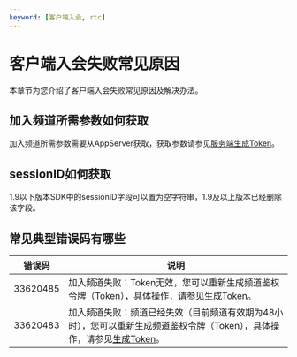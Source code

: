 ```yaml
---
keyword: [客户端入会, rtc]
---
```


# 客户端入会失败常见原因

本章节为您介绍了客户端入会失败常见原因及解决办法。

## 加入频道所需参数如何获取

加入频道所需参数需要从AppServer获取，获取参数请参见[服务端生成Token](/cn.zh-CN/基础功能/生成Token.mdsection_xxk_mxm_f62)。

## sessionID如何获取

1.9以下版本SDK中的sessionID字段可以置为空字符串，1.9及以上版本已经删除该字段。

## 常见典型错误码有哪些

|错误码|说明|
|---|--|
|33620485|加入频道失败：Token无效，您可以重新生成频道鉴权令牌（Token），具体操作，请参见[生成Token](/cn.zh-CN/基础功能/生成Token.md)。|
|33620483|加入频道失败：频道已经失效（目前频道有效期为48小时），您可以重新生成频道鉴权令牌（Token），具体操作，请参见[生成Token](/cn.zh-CN/基础功能/生成Token.md)。|

